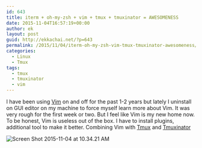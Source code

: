 ```yaml
---
id: 643
title: iterm + oh-my-zsh + vim + tmux + tmuxinator = AWESOMENESS
date: 2015-11-04T16:57:19+00:00
author: ek
layout: post
guid: http://ekkachai.net/?p=643
permalink: /2015/11/04/iterm-oh-my-zsh-vim-tmux-tmuxinator-awesomeness/
categories:
  - Linux
  - Tmux
tags:
  - tmux
  - tmuxinator
  - vim
---
```

I have been using <a href="http://ekkachai.net/2015/10/23/vim-workflow/" target="_blank">Vim</a> on and off for the past 1-2 years but lately I uninstall on GUI editor on my machine to force myself learn more about Vim. It was very rough for the first week or two. But I feel like Vim is my new home now. To be honest, Vim is useless out of the box. I have to install plugins, additional tool to make it better. Combining Vim with <a href="http://ekkachai.net/2015/10/29/tmux-workflow/" target="_blank">Tmux</a> and <a href="http://ekkachai.net/2015/11/04/tmuxinator-to-rescue/" target="_blank">Tmuxinator</a> 

![Screen Shot 2015-11-04 at 10.34.21 AM](http://ekkachai.net/wp-content/uploads/2015/11/Screen-Shot-2015-11-04-at-10.34.21-AM-300x170.png)